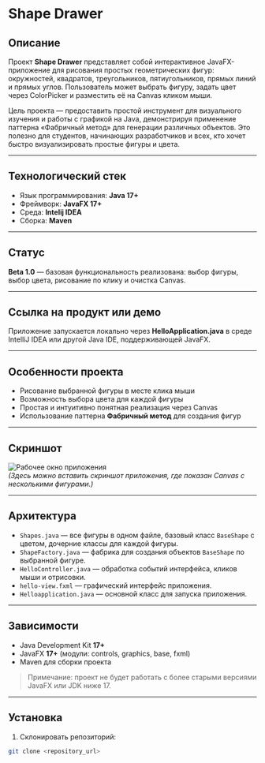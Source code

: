 # Shape Drawer

## Описание
Проект **Shape Drawer** представляет собой интерактивное JavaFX-приложение для рисования простых геометрических фигур: окружностей, квадратов, треугольников, пятиугольников, прямых линий и прямых углов. Пользователь может выбрать фигуру, задать цвет через ColorPicker и разместить её на Canvas кликом мыши.  

Цель проекта — предоставить простой инструмент для визуального изучения и работы с графикой на Java, демонстрируя применение паттерна «Фабричный метод» для генерации различных объектов. Это полезно для студентов, начинающих разработчиков и всех, кто хочет быстро визуализировать простые фигуры и цвета.  

---

## Технологический стек
- Язык программирования: **Java 17+**  
- Фреймворк: **JavaFX 17+**  
- Среда: **Intelij IDEA**
- Сборка: **Maven**  

---

## Статус
**Beta 1.0** — базовая функциональность реализована: выбор фигуры, выбор цвета, рисование по клику и очистка Canvas.  

---

## Ссылка на продукт или демо
Приложение запускается локально через **HelloApplication.java** в среде IntelliJ IDEA или другой Java IDE, поддерживающей JavaFX.


---

## Особенности проекта
- Рисование выбранной фигуры в месте клика мыши  
- Возможность выбора цвета для каждой фигуры  
- Простая и интуитивно понятная реализация через Canvas  
- Использование паттерна **Фабричный метод** для создания фигур  

---

## Скриншот
![Рабочее окно приложения](screenshot.png)  
*(Здесь можно вставить скриншот приложения, где показан Canvas с несколькими фигурами.)*  

---

## Архитектура
- `Shapes.java` — все фигуры в одном файле, базовый класс `BaseShape` с цветом, дочерние классы для каждой фигуры.  
- `ShapeFactory.java` — фабрика для создания объектов `BaseShape` по выбранной фигуре.  
- `HelloController.java` — обработка событий интерфейса, кликов мыши и отрисовки.  
- `hello-view.fxml` — графический интерфейс приложения.  
- `Helloapplication.java` — основной класс для запуска приложения.  

---

## Зависимости
- Java Development Kit **17+**  
- JavaFX **17+** (модули: controls, graphics, base, fxml)  
- Maven для сборки проекта  

> Примечание: проект не будет работать с более старыми версиями JavaFX или JDK ниже 17.  

---

## Установка
1. Склонировать репозиторий:  
```bash
git clone <repository_url>
